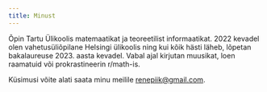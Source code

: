 ```yaml
---
title: Minust
---
```


Õpin Tartu Ülikoolis matemaatikat ja teoreetilist informaatikat. 2022 kevadel olen vahetusüliõpilane Helsingi ülikoolis ning kui kõik hästi läheb, lõpetan bakalaureuse 2023. aasta kevadel. Vabal ajal kirjutan muusikat, loen raamatuid või prokrastineerin r/math-is.

Küsimusi võite alati saata minu meilile renepiik@gmail.com.
